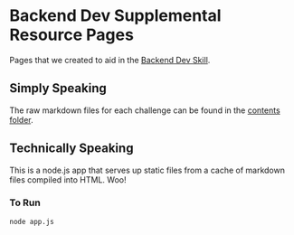 # Backend Dev Supplemental Resource Pages

Pages that we created to aid in the [Backend Dev Skill](https://diy.org/skills/backenddev).

## Simply Speaking

The raw markdown files for each challenge can be found in the [contents folder](https://github.com/diy/server-side-dev.diy.org/tree/master/content).

## Technically Speaking

This is a node.js app that serves up static files from a cache of markdown files compiled into HTML. Woo!

### To Run

    node app.js
